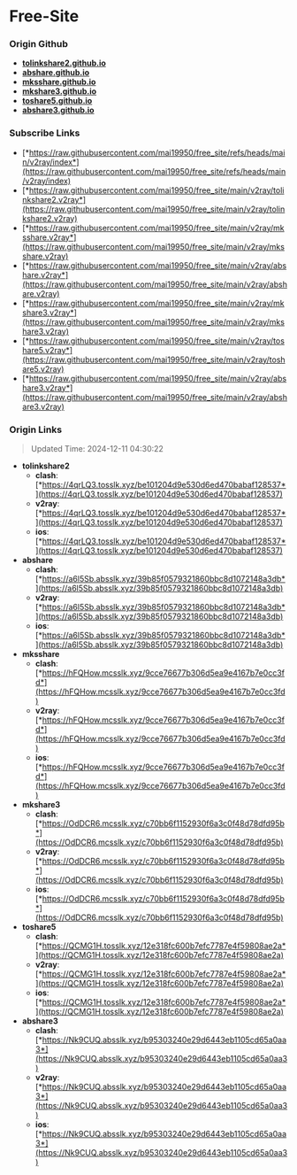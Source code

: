 # Free-Site

### Origin Github

- [**tolinkshare2.github.io**](https://github.com/tolinkshare2/tolinkshare2.github.io)
- [**abshare.github.io**](https://github.com/abshare/abshare.github.io)
- [**mksshare.github.io**](https://github.com/mksshare/mksshare.github.io)
- [**mkshare3.github.io**](https://github.com/mkshare3/mkshare3.github.io)
- [**toshare5.github.io**](https://github.com/toshare5/toshare5.github.io)
- [**abshare3.github.io**](https://github.com/abshare3/abshare3.github.io)

### Subscribe Links

- [*https://raw.githubusercontent.com/mai19950/free_site/refs/heads/main/v2ray/index*](https://raw.githubusercontent.com/mai19950/free_site/refs/heads/main/v2ray/index)
- [*https://raw.githubusercontent.com/mai19950/free_site/main/v2ray/tolinkshare2.v2ray*](https://raw.githubusercontent.com/mai19950/free_site/main/v2ray/tolinkshare2.v2ray)
- [*https://raw.githubusercontent.com/mai19950/free_site/main/v2ray/mksshare.v2ray*](https://raw.githubusercontent.com/mai19950/free_site/main/v2ray/mksshare.v2ray)
- [*https://raw.githubusercontent.com/mai19950/free_site/main/v2ray/abshare.v2ray*](https://raw.githubusercontent.com/mai19950/free_site/main/v2ray/abshare.v2ray)
- [*https://raw.githubusercontent.com/mai19950/free_site/main/v2ray/mkshare3.v2ray*](https://raw.githubusercontent.com/mai19950/free_site/main/v2ray/mkshare3.v2ray)
- [*https://raw.githubusercontent.com/mai19950/free_site/main/v2ray/toshare5.v2ray*](https://raw.githubusercontent.com/mai19950/free_site/main/v2ray/toshare5.v2ray)
- [*https://raw.githubusercontent.com/mai19950/free_site/main/v2ray/abshare3.v2ray*](https://raw.githubusercontent.com/mai19950/free_site/main/v2ray/abshare3.v2ray)

### Origin Links

> Updated Time: 2024-12-11 04:30:22

- **tolinkshare2**
  - **clash**: [*https://4qrLQ3.tosslk.xyz/be101204d9e530d6ed470babaf128537*](https://4qrLQ3.tosslk.xyz/be101204d9e530d6ed470babaf128537)
  - **v2ray**: [*https://4qrLQ3.tosslk.xyz/be101204d9e530d6ed470babaf128537*](https://4qrLQ3.tosslk.xyz/be101204d9e530d6ed470babaf128537)
  - **ios**: [*https://4qrLQ3.tosslk.xyz/be101204d9e530d6ed470babaf128537*](https://4qrLQ3.tosslk.xyz/be101204d9e530d6ed470babaf128537)
- **abshare**
  - **clash**: [*https://a6l5Sb.absslk.xyz/39b85f0579321860bbc8d1072148a3db*](https://a6l5Sb.absslk.xyz/39b85f0579321860bbc8d1072148a3db)
  - **v2ray**: [*https://a6l5Sb.absslk.xyz/39b85f0579321860bbc8d1072148a3db*](https://a6l5Sb.absslk.xyz/39b85f0579321860bbc8d1072148a3db)
  - **ios**: [*https://a6l5Sb.absslk.xyz/39b85f0579321860bbc8d1072148a3db*](https://a6l5Sb.absslk.xyz/39b85f0579321860bbc8d1072148a3db)
- **mksshare**
  - **clash**: [*https://hFQHow.mcsslk.xyz/9cce76677b306d5ea9e4167b7e0cc3fd*](https://hFQHow.mcsslk.xyz/9cce76677b306d5ea9e4167b7e0cc3fd)
  - **v2ray**: [*https://hFQHow.mcsslk.xyz/9cce76677b306d5ea9e4167b7e0cc3fd*](https://hFQHow.mcsslk.xyz/9cce76677b306d5ea9e4167b7e0cc3fd)
  - **ios**: [*https://hFQHow.mcsslk.xyz/9cce76677b306d5ea9e4167b7e0cc3fd*](https://hFQHow.mcsslk.xyz/9cce76677b306d5ea9e4167b7e0cc3fd)
- **mkshare3**
  - **clash**: [*https://OdDCR6.mcsslk.xyz/c70bb6f1152930f6a3c0f48d78dfd95b*](https://OdDCR6.mcsslk.xyz/c70bb6f1152930f6a3c0f48d78dfd95b)
  - **v2ray**: [*https://OdDCR6.mcsslk.xyz/c70bb6f1152930f6a3c0f48d78dfd95b*](https://OdDCR6.mcsslk.xyz/c70bb6f1152930f6a3c0f48d78dfd95b)
  - **ios**: [*https://OdDCR6.mcsslk.xyz/c70bb6f1152930f6a3c0f48d78dfd95b*](https://OdDCR6.mcsslk.xyz/c70bb6f1152930f6a3c0f48d78dfd95b)
- **toshare5**
  - **clash**: [*https://QCMG1H.tosslk.xyz/12e318fc600b7efc7787e4f59808ae2a*](https://QCMG1H.tosslk.xyz/12e318fc600b7efc7787e4f59808ae2a)
  - **v2ray**: [*https://QCMG1H.tosslk.xyz/12e318fc600b7efc7787e4f59808ae2a*](https://QCMG1H.tosslk.xyz/12e318fc600b7efc7787e4f59808ae2a)
  - **ios**: [*https://QCMG1H.tosslk.xyz/12e318fc600b7efc7787e4f59808ae2a*](https://QCMG1H.tosslk.xyz/12e318fc600b7efc7787e4f59808ae2a)
- **abshare3**
  - **clash**: [*https://Nk9CUQ.absslk.xyz/b95303240e29d6443eb1105cd65a0aa3*](https://Nk9CUQ.absslk.xyz/b95303240e29d6443eb1105cd65a0aa3)
  - **v2ray**: [*https://Nk9CUQ.absslk.xyz/b95303240e29d6443eb1105cd65a0aa3*](https://Nk9CUQ.absslk.xyz/b95303240e29d6443eb1105cd65a0aa3)
  - **ios**: [*https://Nk9CUQ.absslk.xyz/b95303240e29d6443eb1105cd65a0aa3*](https://Nk9CUQ.absslk.xyz/b95303240e29d6443eb1105cd65a0aa3)
